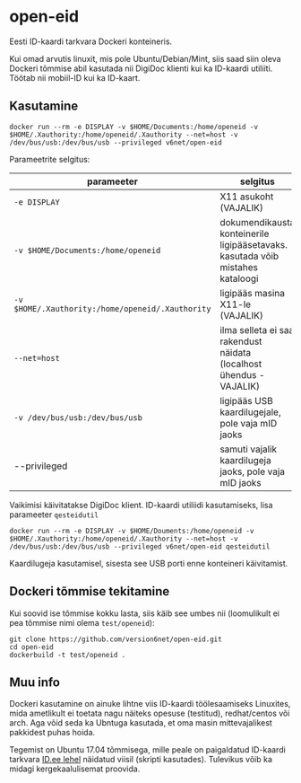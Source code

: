 # open-eid
Eesti ID-kaardi tarkvara Dockeri konteineris.

Kui omad arvutis linuxit, mis pole Ubuntu/Debian/Mint, siis saad siin oleva Dockeri tõmmise abil kasutada nii DigiDoc klienti kui ka ID-kaardi utiliiti. Töötab nii mobiil-ID kui ka ID-kaart.

## Kasutamine

```shell
docker run --rm -e DISPLAY -v $HOME/Documents:/home/openeid -v $HOME/.Xauthority:/home/openeid/.Xauthority --net=host -v /dev/bus/usb:/dev/bus/usb --privileged v6net/open-eid
```

Parameetrite selgitus:

|                  parameeter                     |                                     selgitus
|-------------------------------------------------|-------------------------------------------------------------------------------
|`-e DISPLAY`                                     | X11 asukoht (VAJALIK)
|`-v $HOME/Documents:/home/openeid`               | dokumendikausta konteinerile ligipääsetavaks. kasutada võib mistahes kataloogi
|`-v $HOME/.Xauthority:/home/openeid/.Xauthority` | ligipääs masina X11-le (VAJALIK)
|`--net=host`                                     | ilma selleta ei saa rakendust näidata (localhost ühendus - VAJALIK) 
|`-v /dev/bus/usb:/dev/bus/usb`                   | ligipääs USB kaardilugejale, pole vaja mID jaoks
|--privileged                                     | samuti vajalik kaardilugeja jaoks, pole vaja mID jaoks

Vaikimisi käivitatakse DigiDoc klient. ID-kaardi utiliidi kasutamiseks, lisa parameeter `qesteidutil`

```shell
docker run --rm -e DISPLAY -v $HOME/Douments:/home/openeid -v $HOME/.Xauthority:/home/openeid/.Xauthority --net=host -v /dev/bus/usb:/dev/bus/usb --privileged v6net/open-eid qesteidutil
```
Kaardilugeja kasutamisel, sisesta see USB porti enne konteineri käivitamist.

## Dockeri tõmmise tekitamine

Kui soovid ise tõmmise kokku lasta, siis käib see umbes nii (loomulikult ei pea tõmmise nimi olema `test/openeid`):

```shell
git clone https://github.com/version6net/open-eid.git
cd open-eid
dockerbuild -t test/openeid .
```

## Muu info

Dockeri kasutamine on ainuke lihtne viis ID-kaardi töölesaamiseks Linuxites, mida ametlikult ei toetata nagu näiteks opesuse (testitud), redhat/centos või arch. Aga võid seda ka Ubntuga kasutada, et oma masin mittevajalikest pakkidest puhas hoida.

Tegemist on Ubuntu 17.04 tõmmisega, mille peale on paigaldatud ID-kaardi tarkvara [ID.ee lehel](https://id.ee/index.php?id=34228) näidatud viisil (skripti kasutades). Tulevikus võib ka midagi kergekaalulisemat proovida.
